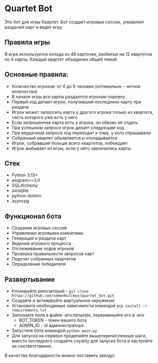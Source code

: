 # Quartet Bot

Это бот для игры Квартет. Бот создает игровые сессии, управляет раздачей карт и ведет игру.

## Правила игры

В игре используется колода из 48 карточек, разбитых на 12 квартетов по 4 карты. Каждый квартет объединен общей темой.

## Основные правила:
- Количество игроков: от 4 до 8 человек (оптимально - четное количество)
- В начале игры все карты раздаются игрокам поровну
- Первый ход делает игрок, получивший последнюю карту при раздаче
- Игрок может запросить карту у другого игрока только из квартета, часть которого уже есть у него
- Если запрошенная карта есть у игрока, он обязан её отдать
- При успешном запросе игрок делает следующий ход
- При неудачном запросе ход переходит к тому, у кого спрашивали
- Собранный квартет объявляется и откладывается
- Игрок, собравший больше всего квартетов, побеждает
- Игрок выбывает из игры, если у него закончились карты

## Стек
* Python 3.13+
* aiogram>=3.0
* SQLAlchemy
* aiosqlite
* python-dotenv
* asyncpg

## Функционал бота
- Создание игровых сессий
- Управление игровыми комнатами
- Генерация и раздача карт
- Ведение игрового процесса
- Отслеживание ходов игроков
- Проверка правильности запросов карт
- Подсчет собранных квартетов
- Определение победителя

## Развертывание
* Клонируйте репозиторий - `git clone https://github.com/semenkulikov/quartet_bot.git`
* Создайте и активируйте виртуальное окружение
* Установите необходимые зависимости командой `pip install -r requirements.txt`
* Заполните поля в файле .env.template, переименуйте его в .env
  * BOT_TOKEN - токен вашего бота
  * ADMIN_ID - id администратора
* Запустите бота командой `python main.py`
* Для запуска на сервере проделайте вышеперечисленные шаги, вместо последнего создайте службу для запуска бота и настройте ее соответственно.

В качестве благодарности можно поставить звезду)
